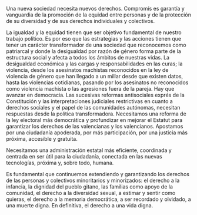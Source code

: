 Una nueva sociedad necesita nuevos derechos. Compromís es garantía y vanguardia de la promoción de la equidad entre personas y de la protección de su diversidad y de sus derechos individuales y colectivos.

La igualdad y la equidad tienen que ser objetivo fundamental de nuestro trabajo político. Es por eso que las estrategias y las acciones tienen que tener un carácter transformador de una sociedad que reconocemos como patriarcal y donde la desigualdad por razón de género forma parte de la estructura social y afecta a todos los ámbitos de nuestras vidas. La desigualdad económica y las cargas y responsabilidades en las curas; la violencia, desde los asesinatos machistas reconocidos en la ley de violencia de género que han llegado a un millar desde que existen datos, hasta las violencias cotidianas, pasando por los asesinatos no reconocidos como violencia machista o las agresiones fuera de la pareja.
Hay que avanzar en democracia. Las sucesivas reformas antisociales exprés de la Constitución y las interpretaciones judiciales restrictivas en cuanto a derechos sociales y el papel de las comunidades autónomas, necesitan respuestas desde la política transformadora. Necesitamos una reforma de la ley electoral más democrática y profundizar en mejorar el Estatut  para garantizar los derechos de las valencianas y los valencianos. Apostamos por una ciudadanía apoderada, por más participación, por una justicia más próxima, accesible y gratuita.

Necesitamos una administración estatal más eficiente, coordinada y centrada en ser útil para la ciudadanía, conectada en las nuevas tecnologías, próxima y, sobre todo, humana. 

Es fundamental que continuemos extendiendo y garantizando los derechos de las personas y colectivos minoritarios y minorizados: el derecho a la infancia, la dignidad del pueblo gitano, las familias como apoyo de la comunidad, el derecho a la diversidad sexual, a estimar y sentir como quieras, el derecho a la memoria democrática, a ser recordado y olvidado, a una muerte digna. En definitiva, el derecho a una vida digna.
